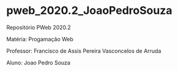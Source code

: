 # pweb_2020.2_JoaoPedroSouza
 Repositório PWeb 2020.2

 Matéria: Progamação Web

 Professor: Francisco de Assis Pereira Vasconcelos de Arruda

 Aluno: Joao Pedro Souza